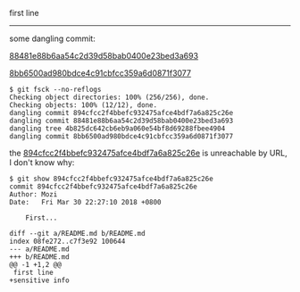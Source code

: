 first line

----

some dangling commit:

[88481e88b6aa54c2d39d58bab0400e23bed3a693](
https://github.com/pzhlkj6612/Try-GirHub-Repo-Functions/commit/88481e88b6aa54c2d39d58bab0400e23bed3a693)

[8bb6500ad980bdce4c91cbfcc359a6d0871f3077](https://github.com/pzhlkj6612/Try-GirHub-Repo-Functions/commit/8bb6500ad980bdce4c91cbfcc359a6d0871f3077)

```
$ git fsck --no-reflogs
Checking object directories: 100% (256/256), done.
Checking objects: 100% (12/12), done.
dangling commit 894cfcc2f4bbefc932475afce4bdf7a6a825c26e
dangling commit 88481e88b6aa54c2d39d58bab0400e23bed3a693
dangling tree 4b825dc642cb6eb9a060e54bf8d69288fbee4904
dangling commit 8bb6500ad980bdce4c91cbfcc359a6d0871f3077
```

the [894cfcc2f4bbefc932475afce4bdf7a6a825c26e](https://github.com/pzhlkj6612/Try-GitHub-Repo-Functions/commit/894cfcc2f4bbefc932475afce4bdf7a6a825c26e) is unreachable by URL, I don't know why:

```
$ git show 894cfcc2f4bbefc932475afce4bdf7a6a825c26e
commit 894cfcc2f4bbefc932475afce4bdf7a6a825c26e
Author: Mozi 
Date:   Fri Mar 30 22:27:10 2018 +0800

    First...

diff --git a/README.md b/README.md
index 08fe272..c7f3e92 100644
--- a/README.md
+++ b/README.md
@@ -1 +1,2 @@
 first line
+sensitive info
```

